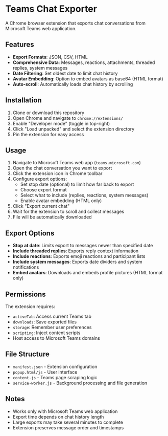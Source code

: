 # Teams Chat Exporter

A Chrome browser extension that exports chat conversations from Microsoft Teams web application.

## Features

- **Export Formats**: JSON, CSV, HTML
- **Comprehensive Data**: Messages, reactions, attachments, threaded replies, system messages
- **Date Filtering**: Set oldest date to limit chat history
- **Avatar Embedding**: Option to embed avatars as base64 (HTML format)
- **Auto-scroll**: Automatically loads chat history by scrolling

## Installation

1. Clone or download this repository
2. Open Chrome and navigate to `chrome://extensions/`
3. Enable "Developer mode" (toggle in top-right)
4. Click "Load unpacked" and select the extension directory
5. Pin the extension for easy access

## Usage

1. Navigate to Microsoft Teams web app (`teams.microsoft.com`)
2. Open the chat conversation you want to export
3. Click the extension icon in Chrome toolbar
4. Configure export options:
   - Set stop date (optional) to limit how far back to export
   - Choose export format
   - Select what to include (replies, reactions, system messages)
   - Enable avatar embedding (HTML only)
5. Click "Export current chat"
6. Wait for the extension to scroll and collect messages
7. File will be automatically downloaded

## Export Options

- **Stop at date**: Limits export to messages newer than specified date
- **Include threaded replies**: Exports reply context information
- **Include reactions**: Exports emoji reactions and participant lists
- **Include system messages**: Exports date dividers and system notifications
- **Embed avatars**: Downloads and embeds profile pictures (HTML format only)

## Permissions

The extension requires:
- `activeTab`: Access current Teams tab
- `downloads`: Save exported files
- `storage`: Remember user preferences
- `scripting`: Inject content scripts
- Host access to Microsoft Teams domains

## File Structure

- `manifest.json` - Extension configuration
- `popup.html/js` - User interface
- `content.js` - Teams page scraping logic
- `service-worker.js` - Background processing and file generation

## Notes

- Works only with Microsoft Teams web application
- Export time depends on chat history length
- Large exports may take several minutes to complete
- Extension preserves message order and timestamps
